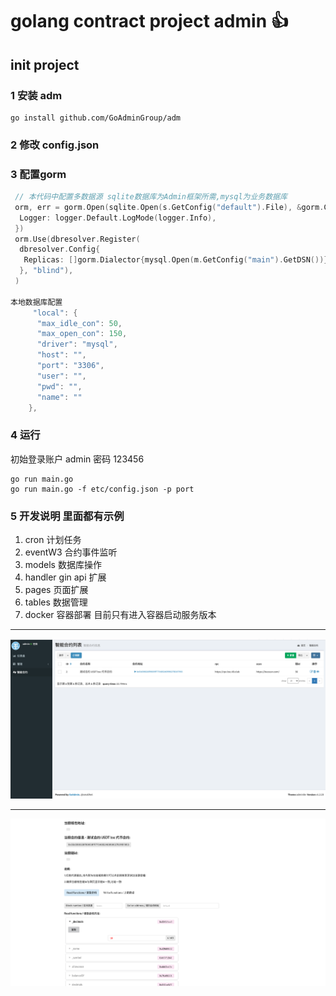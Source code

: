 # golang contract project admin 👍

## init project

### 1 安装 adm

``` shell
go install github.com/GoAdminGroup/adm
```

### 2 修改 config.json

### 3 配置gorm

``` go
 // 本代码中配置多数据源 sqlite数据库为Admin框架所需,mysql为业务数据库
 orm, err = gorm.Open(sqlite.Open(s.GetConfig("default").File), &gorm.Config{
  Logger: logger.Default.LogMode(logger.Info),
 })
 orm.Use(dbresolver.Register(
  dbresolver.Config{
   Replicas: []gorm.Dialector{mysql.Open(m.GetConfig("main").GetDSN())},
  }, "blind"),
 )

本地数据库配置
     "local": {
      "max_idle_con": 50,
      "max_open_con": 150,
      "driver": "mysql",
      "host": "",
      "port": "3306",
      "user": "",
      "pwd": "",
      "name": ""
    },
```

### 4 运行

初始登录账户 admin 密码 123456

```shell
go run main.go
go run main.go -f etc/config.json -p port
```

### 5 开发说明  里面都有示例

1. cron 计划任务
2. eventW3 合约事件监听
3. models 数据库操作
4. handler gin api 扩展
5. pages 页面扩展
6. tables 数据管理
7. docker 容器部署 目前只有进入容器启动服务版本

---
![示例图](uploads/pic1.png)

---

![图2](uploads/pic2.png)
